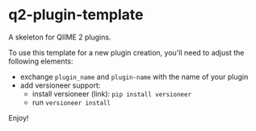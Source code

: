 # q2-plugin-template
A skeleton for QIIME 2 plugins.

To use this template for a new plugin creation, you'll need to adjust the following elements:

- exchange `plugin_name` and `plugin-name` with the name of your plugin
- add versioneer support:
    - install versioneer (link): `pip install versioneer`
    - run `versioneer install`

Enjoy!
